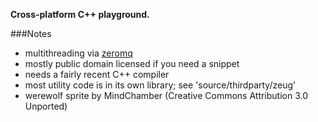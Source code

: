 **Cross-platform C++ playground.**

###Notes
-   multithreading via [zeromq](http://zeromq.org/)
-   mostly public domain licensed if you need a snippet
-   needs a fairly recent C++ compiler
-   most utility code is in its own library; see 'source/thirdparty/zeug' 
-   werewolf sprite by MindChamber (Creative Commons Attribution 3.0 Unported)